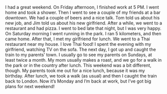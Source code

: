 I had a great weekend. On Friday afternoon, I finished work at 5 PM. I went home and took a shower. Then I went to see a couple of my
friends at a bar downtown.
We had a couple of beers and a nice talk.
Tom told us about his new job, and Jim told us about his new girlfriend. After a while, we went to a restaurant and had pizza. I went
to bed late that night, but I was very happy.
On Saturday morning I went running in the park. I ran 5 kilometers, and then came home.
After that, I met my girlfriend for lunch. We went to a Thai restaurant near my house. I love Thai food!
I spent the evening with my girlfriend, watching TV on the sofa.
The next day, I got up and caught the train to my parents’ town. I usually go to see my parents on Sundays, at least twice a month.
My mom usually makes a roast, and we go for a walk in the park or in the country after lunch.
This weekend was a bit different, though. My parents took me out for a nice lunch, because it was my birthday. After lunch, we took a
walk (as usual) and then I caught the train back to London.
Now it’s Monday and I’m back at work, but I’ve got big plans for next weekend!